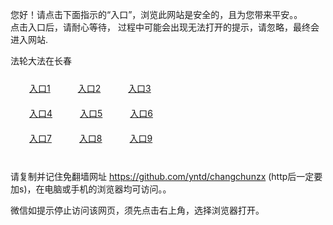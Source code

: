 您好！请点击下面指示的“入口”，浏览此网站是安全的，且为您带来平安。。 <br/>
点击入口后，请耐心等待， 过程中可能会出现无法打开的提示，请忽略，最终会进入网站. </br>

法轮大法在长春<br/>
<div style="padding:10px"><a style="margin:20px" target="_blank" href="https://d3jxjsft8lmng7.cloudfront.net/2Qpsp?fuuwkm" id="ccLink1" rel="nofollow">入口1</a> <a target="_blank" style="margin:20px" href="https://d25ldlv64v1o6k.cloudfront.net/2Qpsp?dmxpag" id="ccLink2" rel="nofollow">入口2</a> <a style="margin:20px" target="_blank" href="https://d1f4zwos1w2gwk.cloudfront.net/2Qpsp?zuyydiys" id="ccLink3" rel="nofollow">入口3</a></div>

<div style="padding:10px" ><a style="margin:20px" target="_blank" href="https://d3jxjsft8lmng7.cloudfront.net/2Qpsp?fuuwkm" id="ccLink4" rel="nofollow">入口4</a> <a style="margin:20px" href="https://d25ldlv64v1o6k.cloudfront.net/2Qpsp?dmxpag" target="_blank" id="ccLink5" rel="nofollow">入口5</a> <a style="margin:20px" href="https://d1f4zwos1w2gwk.cloudfront.net/2Qpsp?zuyydiys" target="_blank" id="ccLink6" rel="nofollow">入口6</a></div>

<div style="padding:10px"><a style="margin:20px" target="_blank" href="https://d3jxjsft8lmng7.cloudfront.net/2Qpsp?fuuwkm" id="ccLink7" rel="nofollow">入口7</a> <a style="margin:20px" href="https://d25ldlv64v1o6k.cloudfront.net/2Qpsp?dmxpag" target="_blank" id="ccLink8" rel="nofollow">入口8</a> <a style="margin:20px" target="_blank" href="https://d1f4zwos1w2gwk.cloudfront.net/2Qpsp?zuyydiys" id="ccLink9" rel="nofollow">入口9</a></div>

<br/>



请复制并记住免翻墙网址 https://github.com/yntd/changchunzx (http后一定要加s)，在电脑或手机的浏览器均可访问。。<br/>

微信如提示停止访问该网页，须先点击右上角，选择浏览器打开。
